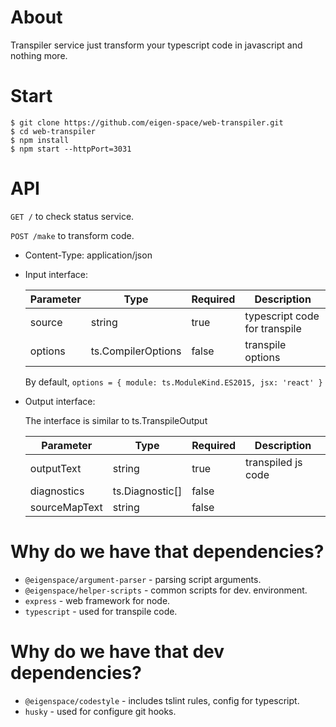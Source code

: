 # About 

Transpiler service just transform your typescript code in javascript and nothing more.

# Start

```
$ git clone https://github.com/eigen-space/web-transpiler.git
$ cd web-transpiler
$ npm install
$ npm start --httpPort=3031
```

# API

`GET /` to check status service.

`POST /make` to transform code. 
- Content-Type: application/json
- Input interface:

    | Parameter | Type | Required | Description |
    | ------ | ------ | ------ | ------ |
    | source | string | true | typescript code for transpile |
    | options | ts.CompilerOptions | false | transpile options |

    By default, `options = { module: ts.ModuleKind.ES2015, jsx: 'react' }`
- Output interface:

    The interface is similar to ts.TranspileOutput

    | Parameter | Type | Required | Description |
    | ------ | ------ | ------ | ------ |
    | outputText | string | true | transpiled js code |
    | diagnostics | ts.Diagnostic[] | false |  |
    | sourceMapText | string | false |  |

# Why do we have that dependencies?

* `@eigenspace/argument-parser` - parsing script arguments.
* `@eigenspace/helper-scripts` - common scripts for dev. environment.
* `express` - web framework for node.
* `typescript` - used for transpile code.

# Why do we have that dev dependencies?

* `@eigenspace/codestyle` - includes tslint rules, config for typescript.
* `husky` - used for configure git hooks.